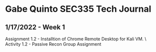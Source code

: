 # Gabe Quinto SEC335 Tech Journal
1/17/2022 - Week 1
------
Assignment 1.2 - Installtion of Chrome Remote Desktop for Kali VM. \ 
Activity 1.2 - Passive Recon Group Assignment 

